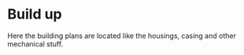 # Build up
Here the building plans are located like the housings, casing and other mechanical stuff.